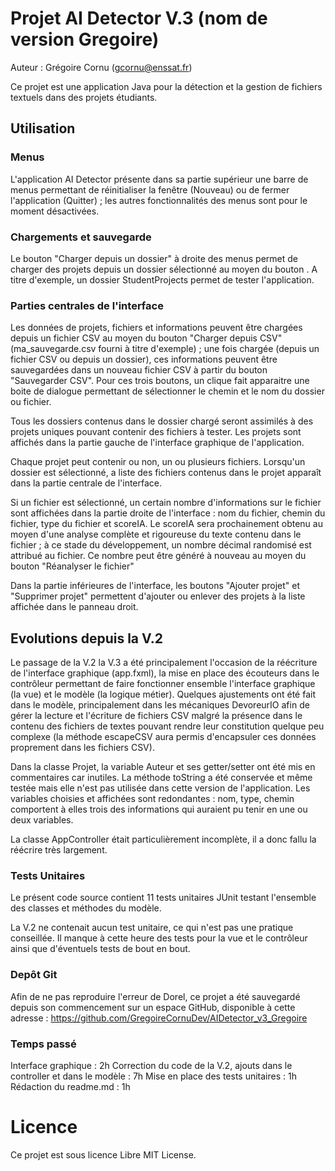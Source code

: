 # Projet AI Detector V.3 (nom de version Gregoire)
Auteur : Grégoire Cornu (gcornu@enssat.fr)

Ce projet est une application Java pour la détection et la gestion de fichiers textuels dans des projets étudiants.

## Utilisation

### Menus
L'application AI Detector présente dans sa partie supérieur une barre de menus permettant de réinitialiser la fenêtre (Nouveau) ou de fermer l'application (Quitter) ; les autres fonctionnalités des menus sont pour le moment désactivées.

### Chargements et sauvegarde

Le bouton "Charger depuis un dossier" à droite des menus permet de charger des projets depuis un dossier sélectionné au moyen du bouton . A titre d'exemple, un dossier StudentProjects permet de tester l'application.

### Parties centrales de l'interface
Les données de projets, fichiers et informations peuvent être chargées depuis un fichier CSV au moyen du bouton "Charger depuis CSV" (ma_sauvegarde.csv fourni à titre d'exemple) ; une fois chargée (depuis un fichier CSV ou depuis un dossier), ces informations peuvent être sauvegardées dans un nouveau fichier CSV à partir du bouton "Sauvegarder CSV".
Pour ces trois boutons, un clique fait apparaitre une boite de dialogue permettant de sélectionner le chemin et le nom du dossier ou fichier.

Tous les dossiers contenus dans le dossier chargé seront assimilés à des projets uniques pouvant contenir des fichiers à tester. Les projets sont affichés dans la partie gauche de l'interface graphique de l'application.

Chaque projet peut contenir ou non, un ou plusieurs fichiers. Lorsqu'un dossier est sélectionné, a liste des fichiers contenus dans le projet apparaît dans la partie centrale de l'interface.

Si un fichier est sélectionné, un certain nombre d'informations sur le fichier sont affichées dans la partie droite de l'interface : nom du fichier, chemin du fichier, type du fichier et scoreIA. Le scoreIA sera prochainement obtenu au moyen d'une analyse complète et rigoureuse du texte contenu dans le fichier ; à ce stade du développement, un nombre décimal randomisé est attribué au fichier. Ce nombre peut être généré à nouveau au moyen du bouton "Réanalyser le fichier"

Dans la partie inférieures de l'interface, les boutons "Ajouter projet" et "Supprimer projet" permettent d'ajouter ou enlever des projets à la liste affichée dans le panneau droit.

## Evolutions depuis la V.2
Le passage de la V.2  la V.3 a été principalement l'occasion de la réécriture de l'interface graphique (app.fxml), la mise en place des écouteurs dans le contrôleur permettant de faire fonctionner ensemble l'interface graphique (la vue) et le modèle (la logique métier).
Quelques ajustements ont été fait dans le modèle, principalement dans les mécaniques DevoreurIO afin de gérer la lecture et l'écriture de fichiers CSV malgré la présence dans le contenu des fichiers de textes pouvant rendre leur constitution quelque peu complexe (la méthode escapeCSV aura permis d'encapsuler ces données proprement dans les fichiers CSV).

Dans la classe Projet, la variable Auteur et ses getter/setter ont été mis en commentaires car inutiles. La méthode toString a été conservée et même testée mais elle n'est pas utilisée dans cette version de l'application.
Les variables choisies et affichées sont redondantes : nom, type, chemin comportent à elles trois des informations qui auraient pu tenir en une ou deux variables.

La classe AppController était particulièrement incomplète, il a donc fallu la réécrire très largement.

### Tests Unitaires
Le présent code source contient 11 tests unitaires JUnit testant l'ensemble des classes et méthodes du modèle.

La V.2 ne contenait aucun test unitaire, ce qui n'est pas une pratique conseillée. Il manque à cette heure des tests pour la vue et le contrôleur ainsi que d'éventuels tests de bout en bout.

### Depôt Git
Afin de ne pas reproduire l'erreur de Dorel, ce projet a été sauvegardé depuis son commencement sur un espace GitHub, disponible à cette adresse :
https://github.com/GregoireCornuDev/AIDetector_v3_Gregoire 

### Temps passé
Interface graphique : 2h
Correction du code de la V.2, ajouts dans le controller et dans le modèle : 7h
Mise en place des tests unitaires : 1h
Rédaction du readme.md : 1h

# Licence

Ce projet est sous licence Libre MIT License.

